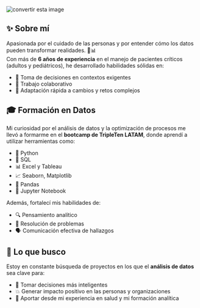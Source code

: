 ![convertir esta image](https://github.com/user-attachments/assets/c209aead-5180-4f30-954b-a5090ecc570c)

## ✨ Sobre mí

Apasionada por el cuidado de las personas y por entender cómo los datos pueden transformar realidades. 🧠📊  
Con más de **6 años de experiencia** en el manejo de pacientes críticos (adultos y pediátricos), he desarrollado habilidades sólidas en:

- 🧩 Toma de decisiones en contextos exigentes  
- 🤝 Trabajo colaborativo  
- 🔄 Adaptación rápida a cambios y retos complejos

## 🎓 Formación en Datos

Mi curiosidad por el análisis de datos y la optimización de procesos me llevó a formarme en el **bootcamp de TripleTen LATAM**, donde aprendí a utilizar herramientas como:

- 🐍 Python  
- 🧮 SQL  
- 📊 Excel y Tableau  
- 📈 Seaborn, Matplotlib  
- 🐼 Pandas  
- 📓 Jupyter Notebook  

Además, fortalecí mis habilidades de:

- 🔍 Pensamiento analítico  
- 🧠 Resolución de problemas  
- 🗣️ Comunicación efectiva de hallazgos

## 🚀 Lo que busco

Estoy en constante búsqueda de proyectos en los que el **análisis de datos** sea clave para:

- 🧠 Tomar decisiones más inteligentes  
- 💥 Generar impacto positivo en las personas y organizaciones  
- 🤝 Aportar desde mi experiencia en salud y mi formación analítica

